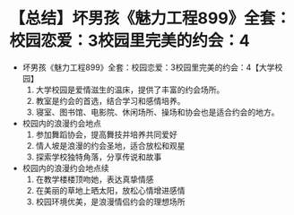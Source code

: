 # 【总结】坏男孩《魅力工程899》全套：校园恋爱：3校园里完美的约会：4

-   坏男孩《魅力工程899》全套：校园恋爱：3校园里完美的约会：4【大学校园】
    1.  大学校园是爱情滋生的温床，提供了丰富的约会场所。
    2.  教室是约会的首选，结合学习和感情培养。
    3.  寝室、图书馆、电影院、休闲场所、操场和协会也是适合约会的地方。
-   校园内的浪漫约会地点
    1.  参加舞蹈协会，提高舞技并培养共同爱好
    2.  情人坡是浪漫的约会圣地，适合放松和观星
    3.  探索学校独特角落，分享传说和故事
-   校园内的浪漫约会地点续
    1.  在教学楼楼顶吻她，表达真挚情感
    2.  在美丽的草地上晒太阳，放松心情增进感情
    3.  校园环境优美，是浪漫情侣约会的理想场所